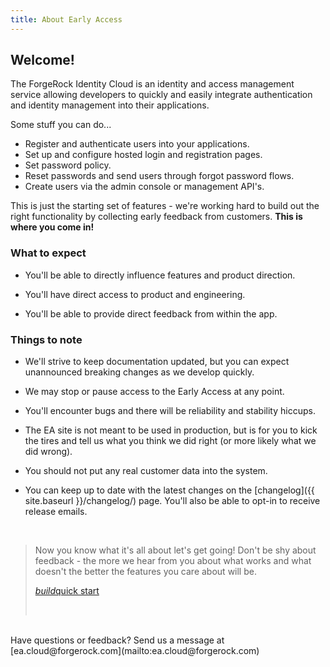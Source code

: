 ```yaml
---
title: About Early Access
---
```



## Welcome! 


The ForgeRock Identity Cloud is an identity and access management service allowing developers to quickly and easily integrate authentication and identity management into their applications. 

Some stuff you can do...
- Register and authenticate users into your applications.
- Set up and configure hosted login and registration pages.
- Set password policy.
- Reset passwords and send users through forgot password flows.
- Create users via the admin console or management API's.

This is just the starting set of features - we're working hard to build out the right functionality by collecting early feedback from customers. **This is where you come in!**

### What to expect


- You'll be able to directly influence features and product direction.

- You'll have direct access to product and engineering.

- You'll be able to provide direct feedback from within the app.



### Things to note


- We'll strive to keep documentation updated, but you can expect unannounced breaking changes as we develop quickly.

- We may stop or pause access to the Early Access at any point.

- You'll encounter bugs and there will be reliability and stability hiccups.

- The EA site is not meant to be used in production, but is for you to kick the tires and tell us what you think we did right (or more likely what we did wrong).

- You should not put any real customer data into the system. 

- You can keep up to date with the latest changes on the [changelog]({{ site.baseurl }}/changelog/) page. You'll also be able to opt-in to receive release emails.

<br>

> Now you know what it's all about let's get going! Don't be shy about feedback - the more we hear from you about what works and what doesn't the better the features you care about will be.
> <p class="center"><a href="{{ site.baseurl }}/overview/get-started/" class="btn btn-secondary"><i class="material-icons">build</i>quick start</a></p><br>



<br>
Have questions or feedback? Send us a message at [ea.cloud@forgerock.com](mailto:ea.cloud@forgerock.com)

<br>